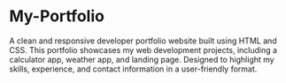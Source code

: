 # My-Portfolio
A clean and responsive developer portfolio website built using HTML and CSS. This portfolio showcases my web development projects, including a calculator app, weather app, and landing page. Designed to highlight my skills, experience, and contact information in a user-friendly format.
